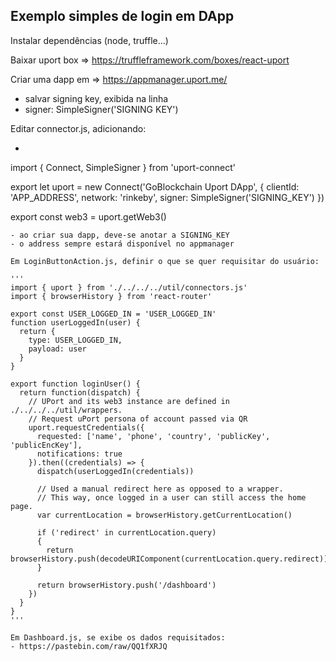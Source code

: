 ## Exemplo simples de login em DApp

Instalar dependências (node, truffle...)

Baixar uport box => https://truffleframework.com/boxes/react-uport

Criar uma dapp em => https://appmanager.uport.me/
- salvar signing key, exibida na linha
- signer: SimpleSigner('SIGNING KEY')

Editar connector.js, adicionando:
- ```javascript
import { Connect, SimpleSigner } from 'uport-connect'

export let uport = new Connect('GoBlockchain Uport DApp', {
  clientId: 'APP_ADDRESS',
  network: 'rinkeby',
  signer: SimpleSigner('SIGNING_KEY')
})

export const web3 = uport.getWeb3()
```
- ao criar sua dapp, deve-se anotar a SIGNING_KEY
- o address sempre estará disponível no appmanager

Em LoginButtonAction.js, definir o que se quer requisitar do usuário:

'''
import { uport } from './../../../util/connectors.js'
import { browserHistory } from 'react-router'

export const USER_LOGGED_IN = 'USER_LOGGED_IN'
function userLoggedIn(user) {
  return {
    type: USER_LOGGED_IN,
    payload: user
  }
}

export function loginUser() {
  return function(dispatch) {
    // UPort and its web3 instance are defined in ./../../../util/wrappers.
    // Request uPort persona of account passed via QR
    uport.requestCredentials({
      requested: ['name', 'phone', 'country', 'publicKey', 'publicEncKey'],
      notifications: true
    }).then((credentials) => {
      dispatch(userLoggedIn(credentials))

      // Used a manual redirect here as opposed to a wrapper.
      // This way, once logged in a user can still access the home page.
      var currentLocation = browserHistory.getCurrentLocation()

      if ('redirect' in currentLocation.query)
      {
        return browserHistory.push(decodeURIComponent(currentLocation.query.redirect))
      }

      return browserHistory.push('/dashboard')
    })
  }
}
'''

Em Dashboard.js, se exibe os dados requisitados:
- https://pastebin.com/raw/QQ1fXRJQ

